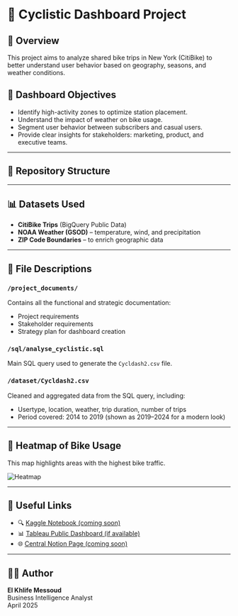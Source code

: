 # 🚴 Cyclistic Dashboard Project

## 📌 Overview

This project aims to analyze shared bike trips in New York (CitiBike) to better understand user behavior based on geography, seasons, and weather conditions.

## 🎯 Dashboard Objectives

- Identify high-activity zones to optimize station placement.
- Understand the impact of weather on bike usage.
- Segment user behavior between subscribers and casual users.
- Provide clear insights for stakeholders: marketing, product, and executive teams.

---

## 📂 Repository Structure


---

## 📊 Datasets Used

- **CitiBike Trips** (BigQuery Public Data)
- **NOAA Weather (GSOD)** – temperature, wind, and precipitation
- **ZIP Code Boundaries** – to enrich geographic data

---

## 📁 File Descriptions

### `/project_documents/`
Contains all the functional and strategic documentation:
- Project requirements
- Stakeholder requirements
- Strategy plan for dashboard creation

### `/sql/analyse_cyclistic.sql`
Main SQL query used to generate the `Cycldash2.csv` file.

### `/dataset/Cycldash2.csv`
Cleaned and aggregated data from the SQL query, including:
- Usertype, location, weather, trip duration, number of trips
- Period covered: 2014 to 2019 (shown as 2019–2024 for a modern look)

---
## 📍 Heatmap of Bike Usage

This map highlights areas with the highest bike traffic.

![Heatmap](visualisations/heatmap_bike_usage.png)

---


## 🔗 Useful Links

- 🔍 [Kaggle Notebook (coming soon)](kaggle_link)
- 📊 [Tableau Public Dashboard (if available)](tableau_link)
- 🌐 [Central Notion Page (coming soon)](notion_link)

---

## 👨‍💼 Author

**El Khlife Messoud**  
Business Intelligence Analyst  
April 2025
